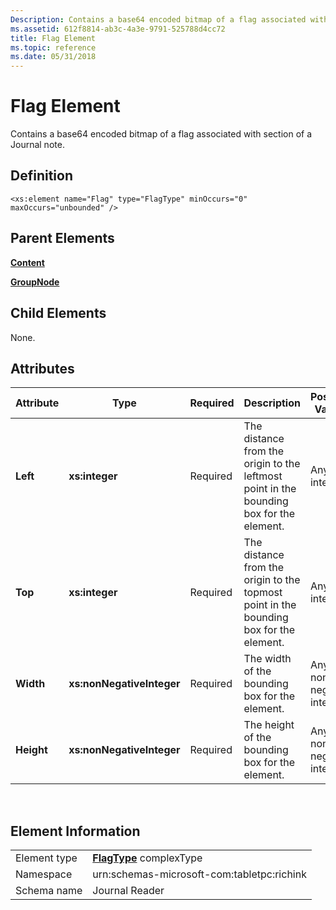 ```yaml
---
Description: Contains a base64 encoded bitmap of a flag associated with section of a Journal note.
ms.assetid: 612f8814-ab3c-4a3e-9791-525788d4cc72
title: Flag Element
ms.topic: reference
ms.date: 05/31/2018
---
```


# Flag Element

Contains a base64 encoded bitmap of a flag associated with section of a Journal note.

## Definition

``` syntax
<xs:element name="Flag" type="FlagType" minOccurs="0" maxOccurs="unbounded" />
```

## Parent Elements

[**Content**](content-element--journal-reader.md)

[**GroupNode**](groupnode-element.md)

## Child Elements

None.

## Attributes



| Attribute  | Type                      | Required | Description                                                                             | Possible Values           |
|------------|---------------------------|----------|-----------------------------------------------------------------------------------------|---------------------------|
| **Left**   | **xs:integer**            | Required | The distance from the origin to the leftmost point in the bounding box for the element. | Any integer.              |
| **Top**    | **xs:integer**            | Required | The distance from the origin to the topmost point in the bounding box for the element.  | Any integer.              |
| **Width**  | **xs:nonNegativeInteger** | Required | The width of the bounding box for the element.                                          | Any non-negative integer. |
| **Height** | **xs:nonNegativeInteger** | Required | The height of the bounding box for the element.                                         | Any non-negative integer. |



 

## Element Information



|              |                                                       |
|--------------|-------------------------------------------------------|
| Element type | [**FlagType**](flagtype-complex-type.md) complexType |
| Namespace    | urn:schemas-microsoft-com:tabletpc:richink            |
| Schema name  | Journal Reader                                        |



 

 

 



